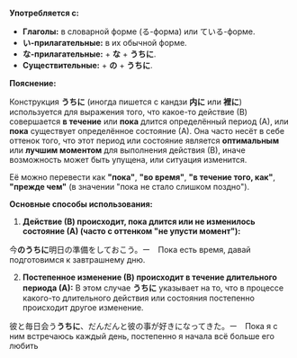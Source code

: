 **Употребляется с:**

- **Глаголы:** в словарной форме (る-форма) или ている-форме.
- **い-прилагательные:** в их обычной форме.
- **な-прилагательные:** + **な** + **うちに**.
- **Существительные:** + **の** + **うちに**.


**Пояснение:**

Конструкция **うちに** (иногда пишется с кандзи **内に** или **裡に**) используется для выражения того, что какое-то действие (В) совершается **в течение** или **пока** длится определённый период (А), или **пока** существует определённое состояние (А). Она часто несёт в себе оттенок того, что этот период или состояние является **оптимальным** или **лучшим моментом** для выполнения действия (В), иначе возможность может быть упущена, или ситуация изменится.

Её можно перевести как **"пока"**, **"во время"**, **"в течение того, как"**, **"прежде чем"** (в значении "пока не стало слишком поздно").


**Основные способы использования:**

1. **Действие (В) происходит, пока длится или не изменилось состояние (А) (часто с оттенком "не упусти момент"):**

今**のうちに**明日の準備をしておこう。ー　Пока есть время, давай подготовимся к завтрашнему дню.

2. **Постепенное изменение (В) происходит в течение длительного периода (А):** В этом случае **うちに** указывает на то, что в процессе какого-то длительного действия или состояния постепенно происходит другое изменение.

彼と毎日会う**うちに**、だんだんと彼の事が好きになってきた。ー　Пока я с ним встречаюсь каждый день, постепенно я начала всё больше его любить


